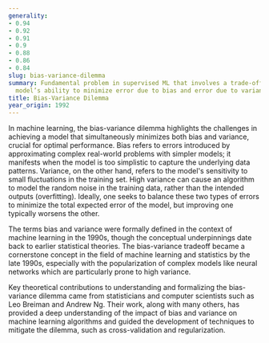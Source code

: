 ```yaml
---
generality:
- 0.94
- 0.92
- 0.91
- 0.9
- 0.88
- 0.86
- 0.84
slug: bias-variance-dilemma
summary: Fundamental problem in supervised ML that involves a trade-off between a
  model’s ability to minimize error due to bias and error due to variance.
title: Bias-Variance Dilemma
year_origin: 1992
---
```


In machine learning, the bias-variance dilemma highlights the challenges in achieving a model that simultaneously minimizes both bias and variance, crucial for optimal performance. Bias refers to errors introduced by approximating complex real-world problems with simpler models; it manifests when the model is too simplistic to capture the underlying data patterns. Variance, on the other hand, refers to the model's sensitivity to small fluctuations in the training set. High variance can cause an algorithm to model the random noise in the training data, rather than the intended outputs (overfitting). Ideally, one seeks to balance these two types of errors to minimize the total expected error of the model, but improving one typically worsens the other.

The terms bias and variance were formally defined in the context of machine learning in the 1990s, though the conceptual underpinnings date back to earlier statistical theories. The bias-variance tradeoff became a cornerstone concept in the field of machine learning and statistics by the late 1990s, especially with the popularization of complex models like neural networks which are particularly prone to high variance.

Key theoretical contributions to understanding and formalizing the bias-variance dilemma came from statisticians and computer scientists such as Leo Breiman and Andrew Ng. Their work, along with many others, has provided a deep understanding of the impact of bias and variance on machine learning algorithms and guided the development of techniques to mitigate the dilemma, such as cross-validation and regularization.